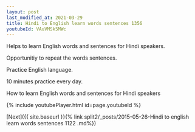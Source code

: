 ```yaml
---
layout: post
last_modified_at: 2021-03-29
title: Hindi to English learn words sentences 1356 
youtubeId: VAuVMSk5MWc
---
```

 
 
Helps to learn English words and sentences for Hindi speakers.

Opportunitiy to repeat the words sentences. 

Practice English language. 
 
10 minutes practice every day. 
 
How to learn English words and sentences for Hindi speakers 
 
{% include youtubePlayer.html id=page.youtubeId %}
 
 
[Next]({{ site.baseurl }}{% link  split2/_posts/2015-05-26-Hindi to english learn words sentences 1122 .md%})
 
